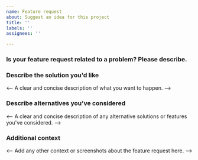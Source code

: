 ```yaml
---
name: Feature request
about: Suggest an idea for this project
title: ''
labels: ''
assignees: ''

---
```


### Is your feature request related to a problem? Please describe.
<!-- A clear and concise description of what the problem is. Ex. I'm always frustrated when [...] -->


### Describe the solution you'd like
<-- A clear and concise description of what you want to happen. -->


### Describe alternatives you've considered
<-- A clear and concise description of any alternative solutions or features you've considered. -->


### Additional context
<-- Add any other context or screenshots about the feature request here. -->
